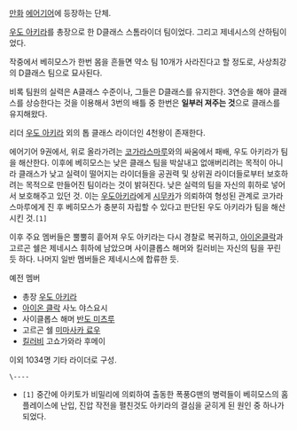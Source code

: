 [만화](%EB%A7%8C%ED%99%94.md)
[에어기어](%EC%97%90%EC%96%B4%EA%B8%B0%EC%96%B4.md)에 등장하는 단체.

[우도 아키라](%EC%9A%B0%EB%8F%84%20%EC%95%84%ED%82%A4%EB%9D%BC.md)를 총장으로 한 D클래스
스톰라이더 팀이었다. 그리고 제네시스의 산하팀이었다.

작중에서 베히모스가 한번 몸을 흔들면 약소 팀 10개가 사라진다고 할 정도로, 사상최강의 D클래스 팀으로 묘사된다.

비록 팀원의 실력은 A클래스 수준이나, 그들은 D클래스를 유지한다. 3연승을 해야 클래스를 상승한다는 것을 이용해서 3번의 배틀 중 한번은
**일부러 져주는 것**으로 클래스를 유지해왔다.

리더 [우도 아키라](%EC%9A%B0%EB%8F%84%20%EC%95%84%ED%82%A4%EB%9D%BC.md) 외의 톱 클래스
라이더인 4천왕이 존재한다.

에어기어 9권에서, 위로 올라가려는
[코가라스마루](%EC%BD%94%EA%B0%80%EB%9D%BC%EC%8A%A4%EB%A7%88%EB%A3%A8.md)와의 싸움에서
패배, 우도 아키라가 팀을 해산한다. 이후에 베히모스는 낮은 클래스 팀을 박살내고 없애버리려는 목적이 아니라 클래스가 낮고 실력이 떨어지는
라이더들을 공권력 및 상위권 라이더들로부터 보호하려는 목적으로 만들어진 팀이라는 것이 밝혀진다. 낮은 실력의 팀을 자신의 휘하로 넣어서
보호해주고 있던 것. 이는 [우도아키라](%EC%9A%B0%EB%8F%84%20%EC%95%84%ED%82%A4%EB%9D%BC.md)에게
[시무카](%EC%8B%9C%EB%AC%B4%EC%B9%B4.md)가 의뢰하여 형성된 관계로 코가라스마루에게 진 후 베히모스가 충분히
자립할 수 있다고 판단된 우도 아키라가 팀을 해산시킨 것.`[1]`

이후 주요 멤버들은 뿔뿔히 흩어져 우도 아키라는 다시 경찰로 복귀하고, [아이온클락](%EC%95%84%EC%9D%B4%EC%98%A8%20%ED%81%B4%EB%9D%BD.md)과 고르곤 쉘은 제네시스 휘하에
남았으며 사이클롭스 해머와 킬러비는 자신의 팀을 꾸린 듯 하다. 나머지 일반 멤버들은 제네시스에 합류한 듯.

예전 멤버  

  * 총장 [우도 아키라](%EC%9A%B0%EB%8F%84%20%EC%95%84%ED%82%A4%EB%9D%BC.md)
  * [아이온 클락](%EC%95%84%EC%9D%B4%EC%98%A8%20%ED%81%B4%EB%9D%BD.md) 사노 야스요시
  * 사이클롭스 해머 [반도 미츠루](%EB%B0%98%EB%8F%84%20%EB%AF%B8%EC%B8%A0%EB%A3%A8.md)
  * 고르곤 쉘 [미마사카 료우](%EB%AF%B8%EB%A7%88%EC%82%AC%EC%B9%B4%20%EB%A3%8C%EC%9A%B0.md)
  * [킬러비](%ED%82%AC%EB%9F%AC%EB%B9%84.md) 고쇼가와라 후메이  

이외 1034명 기타 라이더로 구성.

`\----`

  * `[1]` 중간에 아키토가 비밀리에 의뢰하여 출동한 폭풍G맨의 병력들이 베히모스의 홈플레이스에 난입, 진압 작전을 펼친것도 아키라의 결심을 굳히게 된 원인 중 하나가 되었다.

